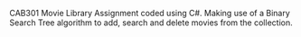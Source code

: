 CAB301 Movie Library Assignment coded using C#. Making use of a Binary Search Tree algorithm to add, search and delete movies from the collection.
